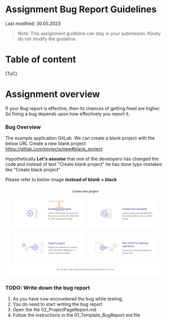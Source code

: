 
# Assignment Bug Report Guidelines

Last modified: 30.05.2023

> Note: This assignment guideline can stay in your submission. Kindly do not modify the guideline.

# Table of content
[ToC]

# Assignment overview
If your Bug report is effective, then its chances of getting fixed are higher. So fixing a bug depends upon how effectively you report it.

### Bug Overview
The example application GitLab. We can create a blank project with the below URL 
Create a new blank project: https://gitlab.com/projects/new#blank_project

Hypothetically **Let's assume** that one of the developers has changed the code and instead of text "Create blank project" he has done typo mistakes like "Create black project"

Please refer to below image **instead of blank = black**


[comment]:![](https://i.imgur.com/GchRTmC.png)

![Image info](../Image/Bug_Project_create_blank.png)


### TODO: Write down the bug report 
1. As you have now encountered the bug while testing, 
2. You do need to start writing the bug report 
3. Open the file 02_ProjectPageReport.md
4. Follow the instructions in the 01_Template_BugReport.md file